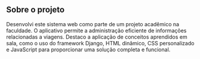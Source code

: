 ## Sobre o projeto
Desenvolvi este sistema web como parte de um projeto acadêmico na faculdade. O aplicativo permite a administração eficiente de informações relacionadas a viagens. Destaco a aplicação de conceitos aprendidos em sala, como o uso do framework Django, HTML dinâmico, CSS personalizado e JavaScript para proporcionar uma solução completa e funcional.
